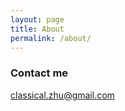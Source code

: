 ```yaml
---
layout: page
title: About
permalink: /about/
---
```


### Contact me

[classical.zhu@gmail.com](mailto:classical.zhu@gmail.com)
